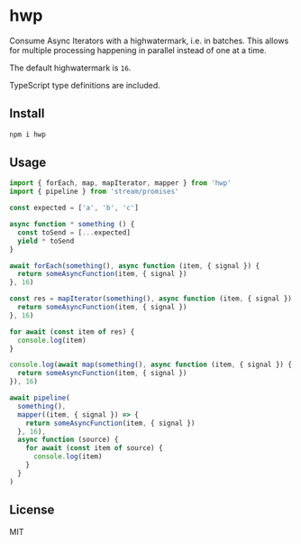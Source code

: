 # hwp

Consume Async Iterators with a highwatermark, i.e. in batches.
This allows for multiple processing happening in parallel instead of one at a time.

The default highwatermark is `16`.

TypeScript type definitions are included.

## Install

```js
npm i hwp
```

## Usage

```js
import { forEach, map, mapIterator, mapper } from 'hwp'
import { pipeline } from 'stream/promises'

const expected = ['a', 'b', 'c']

async function * something () {
  const toSend = [...expected]
  yield * toSend
}

await forEach(something(), async function (item, { signal }) {
  return someAsyncFunction(item, { signal })
}, 16)

const res = mapIterator(something(), async function (item, { signal }) {
  return someAsyncFunction(item, { signal })
}, 16)

for await (const item of res) {
  console.log(item)
}

console.log(await map(something(), async function (item, { signal }) {
  return someAsyncFunction(item, { signal })
}), 16)

await pipeline(
  something(),
  mapper((item, { signal }) => {
    return someAsyncFunction(item, { signal })
  }, 16),
  async function (source) {
    for await (const item of source) {
      console.log(item)
    }
  }
)
```

## License

MIT
